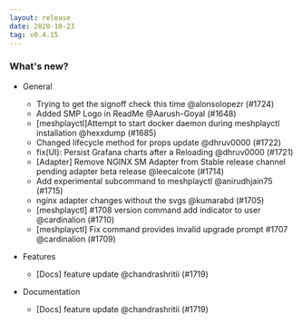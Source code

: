 ```yaml
---
layout: release
date: 2020-10-23
tag: v0.4.15
---
```



### What's new?

- General

  - Trying to get the signoff check this time @alonsolopezr (#1724)
  - Added SMP Logo in ReadMe @Aarush-Goyal (#1648)
  - [meshplayctl]Attempt to start docker daemon during meshplayctl installation @hexxdump (#1685)
  - Changed lifecycle method for props update @dhruv0000 (#1722)
  - fix(UI): Persist Grafana charts after a Reloading @dhruv0000 (#1721)
  - [Adapter] Remove NGINX SM Adapter from Stable release channel pending adapter beta release @leecalcote (#1714)
  - Add experimental subcommand to meshplayctl @anirudhjain75 (#1715)
  - nginx adapter changes without the svgs @kumarabd (#1705)
  - [meshplayctl] #1708 version command add indicator to user @cardinalion (#1710)
  - [meshplayctl] Fix command provides invalid upgrade prompt #1707 @cardinalion (#1709)

- Features

  - [Docs] feature update @chandrashritii (#1719)

- Documentation

  - [Docs] feature update @chandrashritii (#1719)

